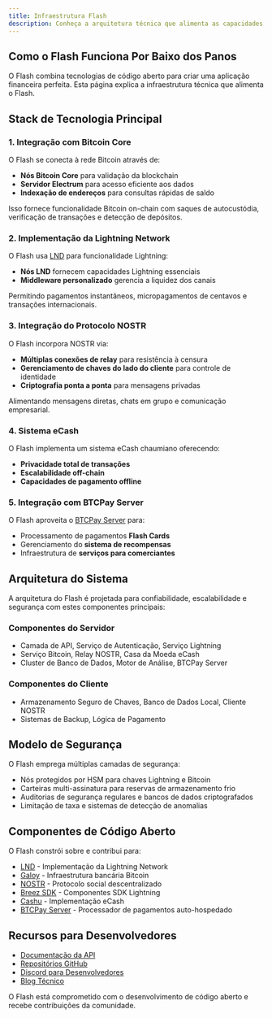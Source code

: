 ```yaml
---
title: Infraestrutura Flash
description: Conheça a arquitetura técnica que alimenta as capacidades Bitcoin, Lightning e NOSTR do Flash
---
```


## Como o Flash Funciona Por Baixo dos Panos

O Flash combina tecnologias de código aberto para criar uma aplicação financeira perfeita. Esta página explica a infraestrutura técnica que alimenta o Flash.

## Stack de Tecnologia Principal

### 1. Integração com Bitcoin Core

O Flash se conecta à rede Bitcoin através de:
- **Nós Bitcoin Core** para validação da blockchain
- **Servidor Electrum** para acesso eficiente aos dados
- **Indexação de endereços** para consultas rápidas de saldo

Isso fornece funcionalidade Bitcoin on-chain com saques de autocustódia, verificação de transações e detecção de depósitos.

### 2. Implementação da Lightning Network

O Flash usa [LND](https://github.com/lightningnetwork/lnd) para funcionalidade Lightning:

- **Nós LND** fornecem capacidades Lightning essenciais
- **Middleware personalizado** gerencia a liquidez dos canais

Permitindo pagamentos instantâneos, micropagamentos de centavos e transações internacionais.

### 3. Integração do Protocolo NOSTR

O Flash incorpora NOSTR via:
- **Múltiplas conexões de relay** para resistência à censura
- **Gerenciamento de chaves do lado do cliente** para controle de identidade
- **Criptografia ponta a ponta** para mensagens privadas

Alimentando mensagens diretas, chats em grupo e comunicação empresarial.

### 4. Sistema eCash

O Flash implementa um sistema eCash chaumiano oferecendo:
- **Privacidade total de transações**
- **Escalabilidade off-chain**
- **Capacidades de pagamento offline**

### 5. Integração com BTCPay Server

O Flash aproveita o [BTCPay Server](https://btcpayserver.org/) para:
- Processamento de pagamentos **Flash Cards**
- Gerenciamento do **sistema de recompensas**
- Infraestrutura de **serviços para comerciantes**

## Arquitetura do Sistema

A arquitetura do Flash é projetada para confiabilidade, escalabilidade e segurança com estes componentes principais:

### Componentes do Servidor
- Camada de API, Serviço de Autenticação, Serviço Lightning
- Serviço Bitcoin, Relay NOSTR, Casa da Moeda eCash
- Cluster de Banco de Dados, Motor de Análise, BTCPay Server

### Componentes do Cliente
- Armazenamento Seguro de Chaves, Banco de Dados Local, Cliente NOSTR
- Sistemas de Backup, Lógica de Pagamento

## Modelo de Segurança

O Flash emprega múltiplas camadas de segurança:
- Nós protegidos por HSM para chaves Lightning e Bitcoin
- Carteiras multi-assinatura para reservas de armazenamento frio
- Auditorias de segurança regulares e bancos de dados criptografados
- Limitação de taxa e sistemas de detecção de anomalias

## Componentes de Código Aberto

O Flash constrói sobre e contribui para:
- [LND](https://github.com/lightningnetwork/lnd) - Implementação da Lightning Network
- [Galoy](https://github.com/GaloyMoney/galoy) - Infraestrutura bancária Bitcoin
- [NOSTR](https://github.com/nostr-protocol/nostr) - Protocolo social descentralizado
- [Breez SDK](https://github.com/breez/breez-sdk) - Componentes SDK Lightning
- [Cashu](https://github.com/cashubtc/cashu) - Implementação eCash
- [BTCPay Server](https://github.com/btcpayserver/btcpayserver) - Processador de pagamentos auto-hospedado

## Recursos para Desenvolvedores

- [Documentação da API](https://docs.getflash.io/api)
- [Repositórios GitHub](https://github.com/LNFlash)
- [Discord para Desenvolvedores](https://discord.gg/flashbitcoin)
- [Blog Técnico](https://blog.getflash.io/tech)

O Flash está comprometido com o desenvolvimento de código aberto e recebe contribuições da comunidade.